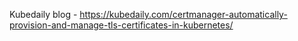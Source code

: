Kubedaily blog - https://kubedaily.com/certmanager-automatically-provision-and-manage-tls-certificates-in-kubernetes/

